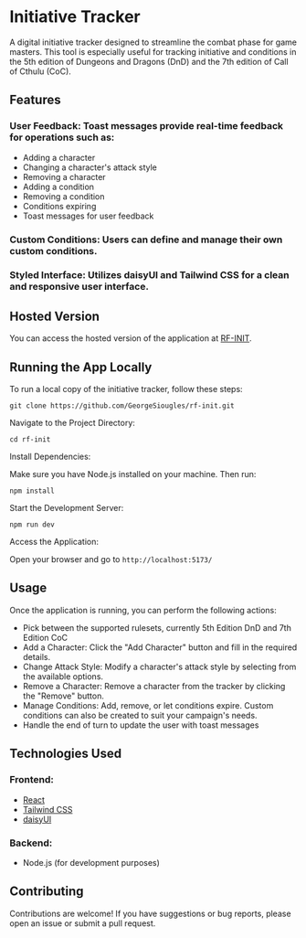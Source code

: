 # Initiative Tracker

A digital initiative tracker designed to streamline the combat phase for game masters. This tool is especially useful for tracking initiative and conditions in the 5th edition of Dungeons and Dragons (DnD) and the 7th edition of Call of Cthulu (CoC).

## Features

### User Feedback: Toast messages provide real-time feedback for operations such as:

- Adding a character
- Changing a character's attack style
- Removing a character
- Adding a condition
- Removing a condition
- Conditions expiring
- Toast messages for user feedback

### Custom Conditions: Users can define and manage their own custom conditions.

### Styled Interface: Utilizes daisyUI and Tailwind CSS for a clean and responsive user interface.

## Hosted Version

You can access the hosted version of the application at [RF-INIT](https://rf-init.vercel.app/).

## Running the App Locally

To run a local copy of the initiative tracker, follow these steps:

```
git clone https://github.com/GeorgeSiougles/rf-init.git
```

Navigate to the Project Directory:

```
cd rf-init
```

Install Dependencies:

Make sure you have Node.js installed on your machine. Then run:

```
npm install
```

Start the Development Server:

```
npm run dev
```

Access the Application:

Open your browser and go to `http://localhost:5173/`

## Usage

Once the application is running, you can perform the following actions:

- Pick between the supported rulesets, currently 5th Edition DnD and 7th Edition CoC
- Add a Character: Click the "Add Character" button and fill in the required details.
- Change Attack Style: Modify a character's attack style by selecting from the available options.
- Remove a Character: Remove a character from the tracker by clicking the "Remove" button.
- Manage Conditions: Add, remove, or let conditions expire. Custom conditions can also be created to suit your campaign's needs.
- Handle the end of turn to update the user with toast messages

## Technologies Used

### Frontend:

- [React](https://react.dev/)
- [Tailwind CSS](https://tailwindcss.com/)
- [daisyUI](https://daisyui.com/)

### Backend:

- Node.js (for development purposes)

## Contributing

Contributions are welcome! If you have suggestions or bug reports, please open an issue or submit a pull request.
